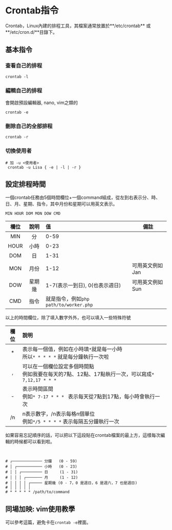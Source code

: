 # Crontab指令

Crontab，Linux內建的排程工具，其檔案通常放置於**/etc/crontab** 或 **/etc/cron.d/**目錄下。



##  基本指令

### 查看自己的排程

```shell
crontab -l
```



### 編輯自己的排程

會開啟預設編輯器, nano, vim之類的

```shell
crontab -e
```



### 刪除自己的全部排程

```shell
crontab -r
```



### 切換使用者

```shell
# 加 -u <使用者>
 crontab -u Lisa { -e | -l | -r }
```





## 設定排程時間

一個crontab任務由5個時間欄位+一個command組成，從左到右表示分、時、日、月、星期、指令，其中月份和星期可以用英文表示。

```
MIN HOUR DOM MON DOW CMD
```

| 欄位 |  說明  | 值                                     | 備註            |
| :--: | :----: | :------------------------------------- | --------------- |
| MIN  |   分   | 0-59                                   |                 |
| HOUR |  小時  | 0-23                                   |                 |
| DOM  |   日   | 1-31                                   |                 |
| MON  |  月份  | 1-12                                   | 可用英文例如Jan |
| DOW  | 星期幾 | 1-7(表示一到日), 0(也表示週日)         | 可用英文例如Sun |
| CMD  |  指令  | 就是指令，例如`php path/to/worker.php` |                 |



以上的時間欄位，除了填入數字外外，也可以填入一些特殊符號

| 欄位 | 說明                                                         |
| :--: | :----------------------------------------------------------- |
|  *   | 表示每一個值，例如在小時填`*`就是每一小時<br />所以`* * * * *` 就是每分鐘執行一次啦 |
|  ,   | 可以在一個欄位設定多個時間點<br />例如我要在每天的7點、12點、17點執行一次，可以寫成`* 7,12,17 * * *` |
|  -   | 表示時間區間<br />例如`* 7-17 * * * ` 表示每天從7點到17點，每小時會執行一次 |
|  /n  | n表示數字，/n表示每格n個單位<br />例如`*/5 * * * *` 表示每隔五分鐘執行一次 |



如果容易忘記順序的話，可以把以下這段貼在crontab檔案的最上方，這樣每次編輯的時候都可以看到啦。

```


# ┌───────────── 分鐘   (0 - 59)
# │ ┌─────────── 小時   (0 - 23)
# │ │ ┌───────── 日     (1 - 31)
# │ │ │ ┌─────── 月     (1 - 12)
# │ │ │ │ ┌───── 星期幾 (0 - 7，0 是週日，6 是週六，7 也是週日)
# │ │ │ │ │
# * * * * * /path/to/command
```





## 同場加映: vim使用教學

可以參考這篇，避免卡在`crontab -e`裡面。

